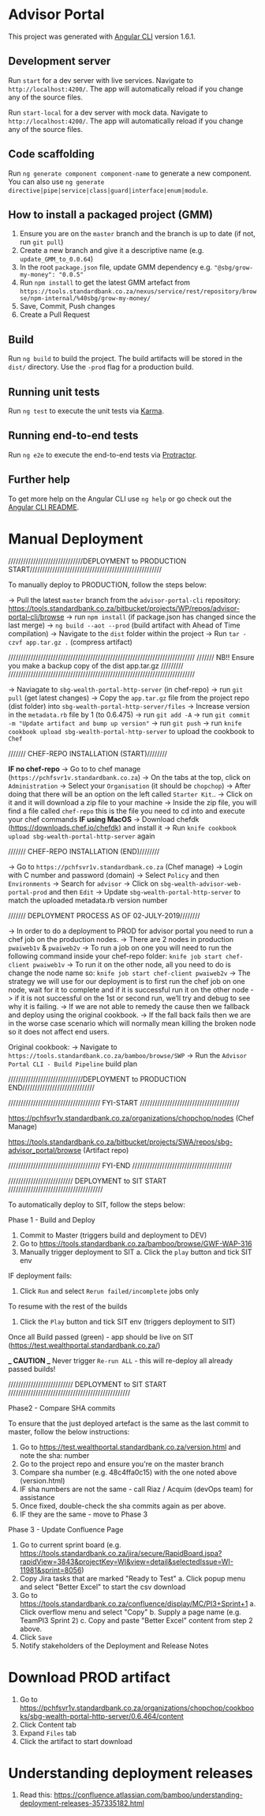 # Advisor Portal

This project was generated with [Angular CLI](https://github.com/angular/angular-cli) version 1.6.1.

## Development server

Run `start` for a dev server with live services. Navigate to `http://localhost:4200/`. The app will automatically reload if you change any of the source files.

Run `start-local` for a dev server with mock data. Navigate to `http://localhost:4200/`. The app will automatically reload if you change any of the source files.

## Code scaffolding

Run `ng generate component component-name` to generate a new component. You can also use `ng generate directive|pipe|service|class|guard|interface|enum|module`.

## How to install a packaged project (GMM)

1. Ensure you are on the `master` branch and the branch is up to date (if not, run `git pull`)
2. Create a new branch and give it a descriptive name (e.g. `update_GMM_to_0.0.64`)
3. In the root `package.json` file, update GMM dependency e.g. `"@sbg/grow-my-money": "0.0.5"`
4. Run `npm install` to get the latest GMM artefact from `https://tools.standardbank.co.za/nexus/service/rest/repository/browse/npm-internal/%40sbg/grow-my-money/`
5. Save, Commit, Push changes
6. Create a Pull Request

## Build

Run `ng build` to build the project. The build artifacts will be stored in the `dist/` directory. Use the `-prod` flag for a production build.

## Running unit tests

Run `ng test` to execute the unit tests via [Karma](https://karma-runner.github.io).

## Running end-to-end tests

Run `ng e2e` to execute the end-to-end tests via [Protractor](http://www.protractortest.org/).

## Further help

To get more help on the Angular CLI use `ng help` or go check out the [Angular CLI README](https://github.com/angular/angular-cli/blob/master/README.md).

# Manual Deployment

//////////////////////////////DEPLOYMENT to PRODUCTION START/////////////////////////////////////////////////////

To manually deploy to PRODUCTION, follow the steps below:

-> Pull the latest `master` branch from the `advisor-portal-cli` repository: https://tools.standardbank.co.za/bitbucket/projects/WP/repos/advisor-portal-cli/browse
-> run `npm install` (if package.json has changed since the last merge)
-> `ng build --aot --prod` (build artifact with Ahead of Time compilation)
-> Navigate to the `dist` folder within the project
-> Run `tar -czvf app.tar.gz .` (compress artifact)

///////////////////////////////////////////////////////////////////////////
/////// NB!! Ensure you make a backup copy of the dist app.tar.gz /////////
///////////////////////////////////////////////////////////////////////////

-> Naviagate to `sbg-wealth-portal-http-server` (in chef-repo)
-> run `git pull` (get latest changes)
-> Copy the `app.tar.gz` file from the project repo (dist folder) into `sbg-wealth-portal-http-server/files`
-> Increase version in the `metadata.rb` file by 1 (to 0.6.475)
-> run `git add -A`
-> run `git commit -m "Update artifact and bump up version"`
-> run `git push`
-> run `knife cookbook upload sbg-wealth-portal-http-server` to upload the cookbook to `Chef`

/////// CHEF-REPO INSTALLATION (START)////////

**IF no chef-repo**
-> Go to to chef manage (`https://pchfsvr1v.standardbank.co.za`)
-> On the tabs at the top, click on `Administration`
-> Select your `Organisation` (it should be `chopchop`)
-> After doing that there will be an option on the left called `Starter Kit`..
-> Click on it and it will download a zip file to your machine
-> Inside the zip file, you will find a file called `chef-repo`
this is the file you need to cd into and execute your chef commands
**IF using MacOS**
-> Download chefdk (https://downloads.chef.io/chefdk) and install it
-> Run `knife cookbook upload sbg-wealth-portal-http-server` again

/////// CHEF-REPO INSTALLATION (END)////////

-> Go to `https://pchfsvr1v.standardbank.co.za` (Chef manage)
-> Login with C number and password (domain)
-> Select `Policy` and then `Environments`
-> Search for `advisor`
-> Click on `sbg-wealth-advisor-web-portal-prod` and then `Edit`
-> Update `sbg-wealth-portal-http-server` to match the uploaded metadata.rb version number

/////// DEPLOYMENT PROCESS AS OF 02-JULY-2019////////

-> In order to do a deployment to PROD for advisor portal you need to run a chef job on the production nodes.
-> There are 2 nodes in production `pwaiweb1v` & `pwaiweb2v`
-> To run a job on one you will need to run the following command inside your chef-repo folder:
`knife job start chef-client pwaiweb1v`
-> To run it on the other node, all you need to do is change the node name so:
`knife job start chef-client pwaiweb2v`
-> The strategy we will use for our deployment is to first run the chef job on one node, wait for it to complete and if it is successful run it on the other node
-> if it is not successful on the 1st or second run, we’ll try and debug to see why it is failing.
-> If we are not able to remedy the cause then we fallback and deploy using the original cookbook.
-> If the fall back fails then we are in the worse case scenario which will normally mean killing the broken node so it does not affect end users.

Original cookbook:
-> Navigate to `https://tools.standardbank.co.za/bamboo/browse/SWP`
-> Run the `Advisor Portal CLI - Build Pipeline` build plan

//////////////////////////////DEPLOYMENT to PRODUCTION END/////////////////////////////

///////////////////////////////////// FYI-START ////////////////////////////////////////

https://pchfsvr1v.standardbank.co.za/organizations/chopchop/nodes (Chef Manage)

https://tools.standardbank.co.za/bitbucket/projects/SWA/repos/sbg-advisor_portal/browse (Artifact repo)

///////////////////////////////////// FYI-END ////////////////////////////////////////

////////////////////////// DEPLOYMENT to SIT START //////////////////////////////////////

To automatically deploy to SIT, follow the steps below:

Phase 1 - Build and Deploy

1. Commit to Master (triggers build and deployment to DEV)
2. Go to https://tools.standardbank.co.za/bamboo/browse/GWF-WAP-316
3. Manually trigger deployment to SIT
   a. Click the `play` button and tick SIT env

IF deployment fails:

1. Click `Run` and select `Rerun failed/incomplete` jobs only

To resume with the rest of the builds

1. Click the `Play` button and tick SIT env (triggers deployment to SIT)

Once all Build passed (green) - app should be live on SIT (https://test.wealthportal.standardbank.co.za/)

**_ CAUTION _**
Never trigger `Re-run ALL` - this will re-deploy all already passed builds!

////////////////////////// DEPLOYMENT to SIT START /////////////////////////////////////////////////

Phase2 - Compare SHA commits

To ensure that the just deployed artefact is the same as the last commit to master, follow the below instructions:

1. Go to https://test.wealthportal.standardbank.co.za/version.html and note the sha: number
2. Go to the project repo and ensure you're on the master branch
3. Compare sha number (e.g. 48c4ffa0c15) with the one noted above (version.html)
4. IF sha numbers are not the same - call Riaz / Acquim (devOps team) for assistance
5. Once fixed, double-check the sha commits again as per above.
6. IF they are the same - move to Phase 3

Phase 3 - Update Confluence Page

1. Go to current sprint board (e.g. https://tools.standardbank.co.za/jira/secure/RapidBoard.jspa?rapidView=3843&projectKey=WI&view=detail&selectedIssue=WI-11981&sprint=8056)
2. Copy Jira tasks that are marked "Ready to Test"
   a. Click popup menu and select "Better Excel" to start the csv download
3. Go to https://tools.standardbank.co.za/confluence/display/MC/PI3+Sprint+1
   a. Click overflow menu and select "Copy"
   b. Supply a page name (e.g. TeamPI3 Sprint 2)
   c. Copy and paste "Better Excel" content from step 2 above.
4. Click `Save`
5. Notify stakeholders of the Deployment and Release Notes

# Download PROD artifact

1. Go to https://pchfsvr1v.standardbank.co.za/organizations/chopchop/cookbooks/sbg-wealth-portal-http-server/0.6.464/content
2. Click Content tab
3. Expand `Files` tab
4. Click the artifact to start download

# Understanding deployment releases

1. Read this: https://confluence.atlassian.com/bamboo/understanding-deployment-releases-357335182.html
